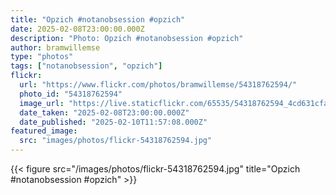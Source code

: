 ```yaml
---
title: "Opzich #notanobsession #opzich"
date: 2025-02-08T23:00:00.000Z
description: "Photo: Opzich #notanobsession #opzich"
author: bramwillemse
type: "photos"
tags: ["notanobsession", "opzich"]
flickr:
  url: "https://www.flickr.com/photos/bramwillemse/54318762594/"
  photo_id: "54318762594"
  image_url: "https://live.staticflickr.com/65535/54318762594_4cd631cfa9_b.jpg"
  date_taken: "2025-02-08T23:00:00.000Z"
  date_published: "2025-02-10T11:57:08.000Z"
featured_image:
  src: "images/photos/flickr-54318762594.jpg"
---
```


{{< figure src="/images/photos/flickr-54318762594.jpg" title="Opzich #notanobsession #opzich" >}}